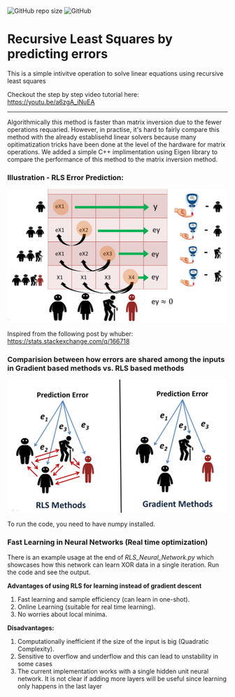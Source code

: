 
![GitHub repo size](https://img.shields.io/github/repo-size/hunar4321/RLS_Learning)
![GitHub](https://img.shields.io/github/license/hunar4321/RLS_Learning)

# Recursive Least Squares by predicting errors
This is a simple intivitve operation to solve linear equations using recursive least squares

Checkout the step by step video tutorial here: https://youtu.be/a6zgA_iNuEA

------------

Algorithmically this method is faster than matrix inversion due to the fewer operations requaried. However, in practise, it's hard to fairly compare this method with the already establisehd linear solvers because many opitimatization tricks have been done at the level of the hardware for matrix operations. We added a simple C++ implimentation using Eigen library to compare the performance of this method to the matrix inversion method.

### Illustration - RLS Error Prediction:

![](images/rls_figure.jpg)

Inspired from the following post by whuber: https://stats.stackexchange.com/q/166718

### Comparision between how errors are shared among the inputs in Gradient based methods vs. RLS based methods
![](images/comparision.jpg)

To run the code, you need to have numpy installed. 

### Fast Learning in Neural Networks (Real time optimization)

There is an example usage at the end of *RLS_Neural_Network.py* which showcases how this network can learn XOR data in a single iteration. Run the code and see the output.

**Advantages of using RLS for learning instead of gradient descent**
1. Fast learning and sample efficiency (can learn in one-shot).
2. Online Learning (suitable for real time learning).
3. No worries about local minima.

**Disadvantages:**
1. Computationally inefficient if the size of the input is big (Quadratic Complexity).
2. Sensitive to overflow and underflow and this can lead to unstability in some cases
3. The current implementation works with a single hidden unit neural network. It is not clear if adding more layers will be useful since learning only happens in the last layer 

